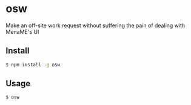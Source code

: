 # osw

Make an off-site work request without suffering the pain of dealing with MenaME's UI

## Install

```sh
$ npm install -g osw
```

## Usage

```sh
$ osw
```
